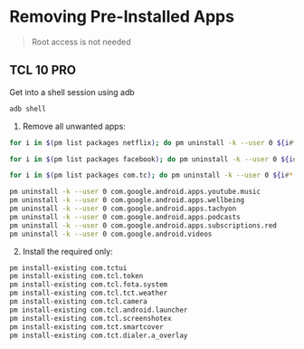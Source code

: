 # Removing Pre-Installed Apps

> Root access is not needed

## TCL 10 PRO

Get into a shell session using adb 

```bash
adb shell
```

1) Remove all unwanted apps:

```bash
for i in $(pm list packages netflix); do pm uninstall -k --user 0 ${i#*:}; done

for i in $(pm list packages facebook); do pm uninstall -k --user 0 ${i#*:}; done

for i in $(pm list packages com.tc); do pm uninstall -k --user 0 ${i#*:}; done

pm uninstall -k --user 0 com.google.android.apps.youtube.music
pm uninstall -k --user 0 com.google.android.apps.wellbeing
pm uninstall -k --user 0 com.google.android.apps.tachyon
pm uninstall -k --user 0 com.google.android.apps.podcasts
pm uninstall -k --user 0 com.google.android.apps.subscriptions.red
pm uninstall -k --user 0 com.google.android.videos
```

2) Install the required only:

```bash
pm install-existing com.tctui
pm install-existing com.tcl.token
pm install-existing com.tcl.fota.system
pm install-existing com.tcl.tct.weather
pm install-existing com.tcl.camera
pm install-existing com.tcl.android.launcher
pm install-existing com.tcl.screenshotex
pm install-existing com.tct.smartcover
pm install-existing com.tct.dialer.a_overlay
```
